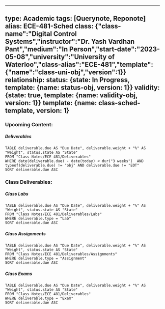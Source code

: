 
---
type: Academic
tags: [Querynote, Reponote]
alias: ECE-481-Sched
class: {"class-name":"Digital Control Systems","instructor":"Dr. Yash Vardhan Pant","medium":"In Person","start-date":"2023-05-08","university":"University of Waterloo","class-alias":"ECE-481","template":{"name":"class-uni-obj","version":1}}
relationship: 
status: {state: In Progress, template: {name: status-obj, version: 1}}
validity: {state: true, template: {name: validity-obj, version: 1}}
template: {name: class-sched-template, version: 1} 
---

### Upcoming Content:
##### Deliverables
```dataview
TABLE deliverable.due AS "Due Date", deliverable.weight + "%" AS "Weight", status.state AS "State"
FROM "Class Notes/ECE 481/Deliverables"
WHERE date(deliverable.due) - date(today) < dur("3 weeks")  AND typeof(deliverable.due) != "obj" AND deliverable.due != "EOT"
SORT deliverable.due ASC
```


### Class Deliverables:
##### Class Labs
```dataview 
TABLE deliverable.due AS "Due Date", deliverable.weight + "%" AS "Weight", status.state AS "State"
FROM "Class Notes/ECE 481/Deliverables/Labs"
WHERE deliverable.type = "Lab"
SORT deliverable.due ASC
```

##### Class Assignments
```dataview 
TABLE deliverable.due AS "Due Date", deliverable.weight + "%" AS "Weight", status.state AS "State"
FROM "Class Notes/ECE 481/Deliverables/Assignments"
WHERE deliverable.type = "Assignment"
SORT deliverable.due ASC
```

##### Class Exams
```dataview 
TABLE deliverable.due AS "Due Date", deliverable.weight + "%" AS "Weight", status.state AS "State"
FROM "Class Notes/ECE 481/Deliverables"
WHERE deliverable.type = "Exam"
SORT deliverable.due ASC
```

